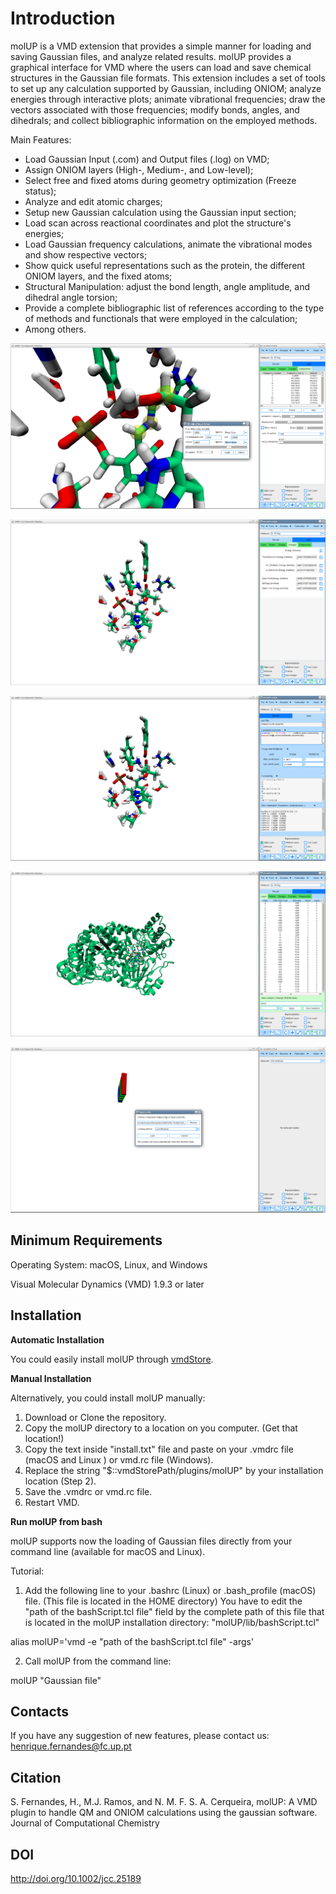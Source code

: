 # Introduction

molUP is a VMD extension that provides a simple manner for loading and saving Gaussian files, and analyze related results. molUP provides a graphical interface for VMD where the users can load and save chemical structures in the Gaussian file formats. This extension includes a set of tools to set up any calculation supported by Gaussian, including ONIOM; analyze energies through interactive plots; animate vibrational frequencies; draw the vectors associated with those frequencies; modify bonds, angles, and dihedrals; and collect bibliographic information on the employed methods.

Main Features:
- Load Gaussian Input (.com) and Output files (.log) on VMD;
- Assign ONIOM layers (High-, Medium-, and Low-level);
- Select free and fixed atoms during geometry optimization (Freeze status);
- Analyze and edit atomic charges;
- Setup new Gaussian calculation using the Gaussian input section;
- Load scan across reactional coordinates and plot the structure's energies;
- Load Gaussian frequency calculations, animate the vibrational modes and show respective vectors;
- Show quick useful representations such as the protein, the different ONIOM layers, and the fixed atoms;
- Structural Manipulation: adjust the bond length, angle amplitude, and dihedral angle torsion;
- Provide a complete bibliographic list of references according to the type of methods and functionals that were employed in the calculation;
- Among others.

![Adjusting a dihedral angles using molUP](Screenshots/image1.gif)

![Energies](Screenshots/image2.gif)

![Input section](Screenshots/image3.gif)

![ONIOM layers](Screenshots/image4.gif)

![Loading a file](Screenshots/image5.gif)

## Minimum Requirements

Operating System: macOS, Linux, and Windows

Visual Molecular Dynamics (VMD) 1.9.3 or later

## Installation

**Automatic Installation**

You could easily install molUP through [vmdStore](https://github.com/portobiocomp/vmdStore).


**Manual Installation**

Alternatively, you could install molUP manually:
1. Download or Clone the repository.
2. Copy the molUP directory to a location on you computer. (Get that location!)
3. Copy the text inside "install.txt" file and paste on your .vmdrc file (macOS and Linux ) or vmd.rc file (Windows).
4. Replace the string "$::vmdStorePath/plugins/molUP" by your installation location (Step 2).
5. Save the .vmdrc or vmd.rc file.
6. Restart VMD.


**Run molUP from bash**

molUP supports now the loading of Gaussian files directly from your command line (available for macOS and Linux).

Tutorial:
1. Add the following line to your .bashrc (Linux) or .bash_profile (macOS) file. (This file is located in the HOME directory) You have to edit the "path of the bashScript.tcl file" field by the complete path of this file that is located in the molUP installation directory: "molUP/lib/bashScript.tcl"

alias molUP='vmd -e "path of the bashScript.tcl file" -args'

2. Call molUP from the command line:

molUP "Gaussian file"


## Contacts
If you have any suggestion of new features, please contact us: henrique.fernandes@fc.up.pt

## Citation
S. Fernandes, H., M.J. Ramos, and N. M. F. S. A. Cerqueira, molUP: A VMD plugin to handle QM and ONIOM calculations using the gaussian software. Journal of Computational Chemistry

## DOI
http://doi.org/10.1002/jcc.25189
